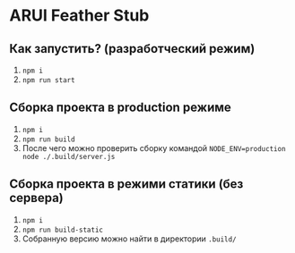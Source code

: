 ARUI Feather Stub
=================

Как запустить? (разработческий режим)
-------------------------------------

1. `npm i`
2. `npm run start`

Сборка проекта в production режиме
----------------------------------

1. `npm i`
2. `npm run build`
3. После чего можно проверить сборку командой `NODE_ENV=production node ./.build/server.js`

Сборка проекта в режими статики (без сервера)
---------------------------------------------

1. `npm i`
2. `npm run build-static`
3. Собранную версию можно найти в директории `.build/`
